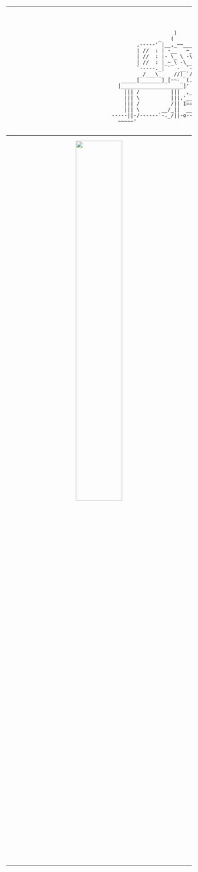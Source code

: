 ----

<p align="center">
  <pre>
                                                                       )
                                                              )      ((     (
                                                             (        ))     )
                                                      )       )      //     (
                                                 _   (        __    (     ~->>
                                          ,-----' |__,_~~___<'__`)-~__--__-~->> <
                                          | //  : | -__   ~__ o)____)),__ - '> >-  >
                                          | //  : |- \_ \ -\_\ -\ \ \ ~\_  \ ->> - ,  >>
                                          | //  : |_~_\ -\__\ \~'\ \ \, \__ . -<-  >>
                                          `-----._| `  -__`-- - ~~ -- ` --~> >
                                           _/___\_    //)_`//  | ||]
                                     _____[_______]_[~~-_ (.L_/  ||
                                    [____________________]' `\_,/'/
                                      ||| /          |||  ,___,'./
                                      ||| \          |||,'______|
                                      ||| /          /|| I==||
                                      ||| \       __/_||  __||__
                                  -----||-/------`-._/||-o--o---o---
                                    ~~~~~'
  </pre>
</p>

---

<div align="center">
 <img src="/profile/e.gif" width="50%" height="50%">
</div>

---
